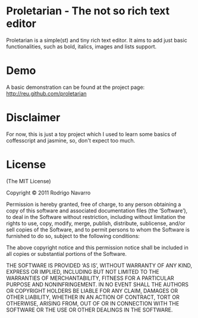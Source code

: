 # Proletarian - The not so rich text editor
Proletarian is a simple(st) and tiny rich text editor. It aims to add just basic functionalities, such as bold, italics, images and lists support.

# Demo
A basic demonstration can be found at the project page: http://reu.github.com/proletarian

# Disclaimer
For now, this is just a toy project which I used to learn some basics of coffesscript and jasmine, so, don't expect too much.

# License

(The MIT License)

Copyright © 2011 Rodrigo Navarro

Permission is hereby granted, free of charge, to any person obtaining a copy of this software and associated documentation files (the ‘Software’), to deal in the Software without restriction, including without limitation the rights to use, copy, modify, merge, publish, distribute, sublicense, and/or sell copies of the Software, and to permit persons to whom the Software is furnished to do so, subject to the following conditions:

The above copyright notice and this permission notice shall be included in all copies or substantial portions of the Software.

THE SOFTWARE IS PROVIDED ‘AS IS’, WITHOUT WARRANTY OF ANY KIND, EXPRESS OR IMPLIED, INCLUDING BUT NOT LIMITED TO THE WARRANTIES OF MERCHANTABILITY, FITNESS FOR A PARTICULAR PURPOSE AND NONINFRINGEMENT. IN NO EVENT SHALL THE AUTHORS OR COPYRIGHT HOLDERS BE LIABLE FOR ANY CLAIM, DAMAGES OR OTHER LIABILITY, WHETHER IN AN ACTION OF CONTRACT, TORT OR OTHERWISE, ARISING FROM, OUT OF OR IN CONNECTION WITH THE SOFTWARE OR THE USE OR OTHER DEALINGS IN THE SOFTWARE.
